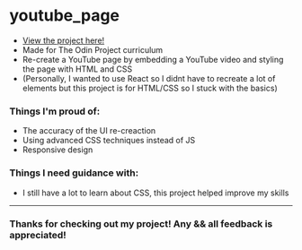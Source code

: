 # youtube_page

- <a href="https://kfig21.github.io/youtube_page/" target="_blank" rel="noopener noreferrer">View the project here!</a>
- Made for The Odin Project curriculum
- Re-create a YouTube page by embedding a YouTube video and styling the page with HTML and CSS
- (Personally, I wanted to use React so I didnt have to recreate a lot of elements but this project is for HTML/CSS so I stuck with the basics)

<h3> Things I'm proud of: </h3>

- The accuracy of the UI re-creaction
- Using advanced CSS techniques instead of JS
- Responsive design

<h3> Things I need guidance with: </h3>

- I still have a lot to learn about CSS, this project helped improve my skills

-----------------------------

<h3>Thanks for checking out my project! Any && all feedback is appreciated!</h3>
